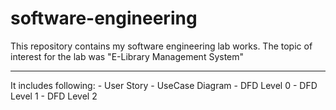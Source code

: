 # software-engineering
This repository contains my software engineering lab works.
The topic of interest for the lab was "E-Library Management System"
<hr>
It includes following:
- User Story
- UseCase Diagram
- DFD Level 0
- DFD Level 1
- DFD Level 2
